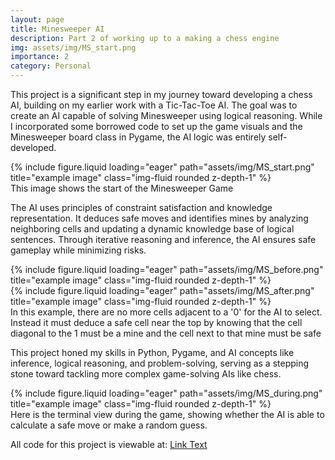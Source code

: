 ```yaml
---
layout: page
title: Minesweeper AI
description: Part 2 of working up to a making a chess engine
img: assets/img/MS_start.png
importance: 2
category: Personal
---
```


This project is a significant step in my journey toward developing a chess AI, building on my earlier work with a Tic-Tac-Toe AI. The goal was to create an AI capable of solving Minesweeper using logical reasoning. While I incorporated some borrowed code to set up the game visuals and the Minesweeper board class in Pygame, the AI logic was entirely self-developed.

<div class="row">
    <div class="col-sm mt-3 mt-md-0">
        {% include figure.liquid loading="eager" path="assets/img/MS_start.png" title="example image" class="img-fluid rounded z-depth-1" %}
    </div>
</div>
<div class="caption">
    This image shows the start of the Minesweeper Game 
</div>

The AI uses principles of constraint satisfaction and knowledge representation. It deduces safe moves and identifies mines by analyzing neighboring cells and updating a dynamic knowledge base of logical sentences. Through iterative reasoning and inference, the AI ensures safe gameplay while minimizing risks.

<div class="row justify-content-sm-center">
    <div class="col">
        {% include figure.liquid loading="eager" path="assets/img/MS_before.png" title="example image" class="img-fluid rounded z-depth-1" %}
    </div>
    <div class="col">
        {% include figure.liquid loading="eager" path="assets/img/MS_after.png" title="example image" class="img-fluid rounded z-depth-1" %}
    </div>
<div class="caption">
    In this example, there are no more cells adjacent to a '0' for the AI to select. Instead it must deduce a safe cell near the top by knowing that the cell diagonal to the 1 must be a mine and the cell next to that mine must be safe
</div>

This project honed my skills in Python, Pygame, and AI concepts like inference, logical reasoning, and problem-solving, serving as a stepping stone toward tackling more complex game-solving AIs like chess.

<div class="row">
    <div class="col-sm mt-3 mt-md-0">
        {% include figure.liquid loading="eager" path="assets/img/MS_during.png" title="example image" class="img-fluid rounded z-depth-1" %}
    </div>
</div>
<div class="caption">
    Here is the terminal view during the game, showing whether the AI is able to calculate a safe move or make a random guess.
</div>

All code for this project is viewable at: [Link Text](https://github.com/ImaanSidhu3/MineSweeper)
